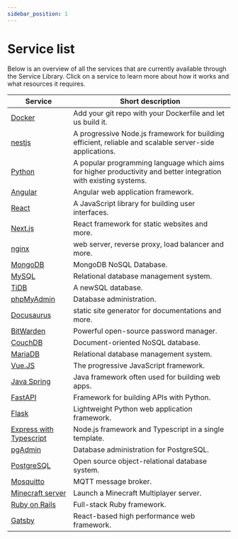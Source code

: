 ```yaml
---
sidebar_position: 1
---
```


# Service list

Below is an overview of all the services that are currently available through the Service Library. Click on a service to learn more about how it works and what resources it requires.

| Service | Short description |
|---|---|
|[Docker](docker.md) | Add your git repo with your Dockerfile and let us build it. |
|[nestjs](nestjs.md) | A progressive Node.js framework for building efficient, reliable and scalable server-side applications. |
|[Python](python.md)|A popular programming language which aims for higher productivity and better integration with existing systems.|
|[Angular](angular.md)|Angular web application framework.|
|[React](react.md)|A JavaScript library for building user interfaces.|
|[Next.js](nextjs.md)|React framework for static websites and more.|
|[nginx](nginx.md)|web server, reverse proxy, load balancer and more.|
|[MongoDB](mongodb.md)|MongoDB NoSQL Database.|
|[MySQL](mysql.md)|Relational database management system.|
|[TiDB](tidb.md)|A newSQL database.|
|[phpMyAdmin](phpmyadmin.md)|Database administration.|
|[Docusaurus](docusaurus.md)|static site generator for documentations and more.|
|[BitWarden](bitwarden.md)|Powerful open-source password manager.|
|[CouchDB](couchdb.md)|Document-oriented NoSQL database.|
|[MariaDB](mariadb.md)|Relational database management system.|
|[Vue.JS](vuejs.md)|The progressive JavaScript framework.|
|[Java Spring](java-spring.md)|Java framework often used for building web apps.|
|[FastAPI](fastapi.md)|Framework for building APIs with Python.|
|[Flask](flask.md)|Lightweight Python web application framework.|
|[Express with Typescript](express-with-typescript.md)|Node.js framework and Typescript in a single template.|
|[pgAdmin](pgadmin.md)|Database administration for PostgreSQL.|
|[PostgreSQL](postgresql.md)|Open source object-relational database system.|
|[Mosquitto](mosquitto.md)|MQTT message broker.|
|[Minecraft server](minecraft-server.md)|Launch a Minecraft Multiplayer server.|
|[Ruby on Rails](ruby-on-rails.md)|Full-stack Ruby framework.|
|[Gatsby](gatsby.md)|React-based high performance web framework.|